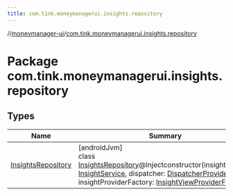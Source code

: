 ```yaml
---
title: com.tink.moneymanagerui.insights.repository
---
```

//[moneymanager-ui](../../index.html)/[com.tink.moneymanagerui.insights.repository](index.html)



# Package com.tink.moneymanagerui.insights.repository



## Types


| Name | Summary |
|---|---|
| [InsightsRepository](-insights-repository/index.html) | [androidJvm]<br>class [InsightsRepository](-insights-repository/index.html)@Injectconstructor(insightService: [InsightService](../com.tink.service.insight/-insight-service/index.html), dispatcher: [DispatcherProvider](../com.tink.service.util/-dispatcher-provider/index.html), insightProviderFactory: [InsightViewProviderFactory](../com.tink.moneymanagerui.insights.viewproviders/-insight-view-provider-factory/index.html)) |

